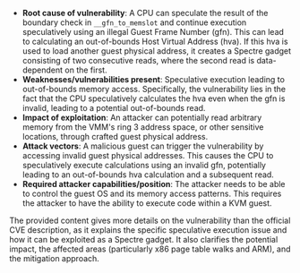 - **Root cause of vulnerability**: A CPU can speculate the result of the boundary check in `__gfn_to_memslot` and continue execution speculatively using an illegal Guest Frame Number (gfn). This can lead to calculating an out-of-bounds Host Virtual Address (hva). If this hva is used to load another guest physical address, it creates a Spectre gadget consisting of two consecutive reads, where the second read is data-dependent on the first.
- **Weaknesses/vulnerabilities present**: Speculative execution leading to out-of-bounds memory access. Specifically, the vulnerability lies in the fact that the CPU speculatively calculates the hva even when the gfn is invalid, leading to a potential out-of-bounds read.
- **Impact of exploitation**: An attacker can potentially read arbitrary memory from the VMM's ring 3 address space, or other sensitive locations, through crafted guest physical address.
- **Attack vectors**: A malicious guest can trigger the vulnerability by accessing invalid guest physical addresses. This causes the CPU to speculatively execute calculations using an invalid gfn, potentially leading to an out-of-bounds hva calculation and a subsequent read.
- **Required attacker capabilities/position**: The attacker needs to be able to control the guest OS and its memory access patterns. This requires the attacker to have the ability to execute code within a KVM guest.

The provided content gives more details on the vulnerability than the official CVE description, as it explains the specific speculative execution issue and how it can be exploited as a Spectre gadget. It also clarifies the potential impact, the affected areas (particularly x86 page table walks and ARM), and the mitigation approach.